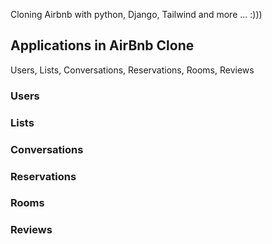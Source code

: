 Cloning Airbnb with python, Django, Tailwind and more ... :)))

## Applications in AirBnb Clone

Users, Lists, Conversations, Reservations, Rooms, Reviews

### Users

### Lists

### Conversations

### Reservations

### Rooms

### Reviews
